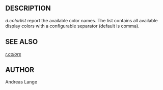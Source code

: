 ## DESCRIPTION

*d.colorlist* report the available color names. The list contains all
available display colors with a configurable separator (default is
comma).

## SEE ALSO

*[r.colors](r.colors.md)*

## AUTHOR

Andreas Lange
